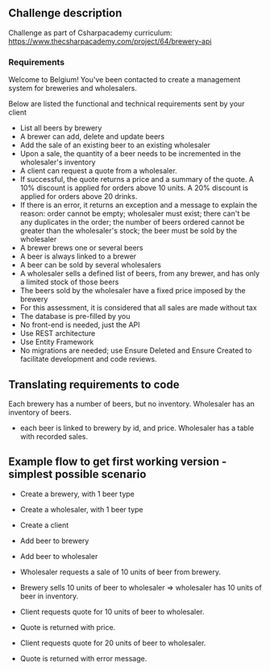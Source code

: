 ﻿## Challenge description
Challenge as part of Csharpacademy curriculum: https://www.thecsharpacademy.com/project/64/brewery-api

### Requirements
Welcome to Belgium! You've been contacted to create a management system for breweries and wholesalers. 

Below are listed the functional and technical requirements sent by your client

- List all beers by brewery
- A brewer can add, delete and update beers
- Add the sale of an existing beer to an existing wholesaler
- Upon a sale, the quantity of a beer needs to be incremented in the wholesaler's inventory
- A client can request a quote from a wholesaler.
- If successful, the quote returns a price and a summary of the quote. A 10% discount is applied for orders above 10 units. A 20% discount is applied for orders above 20 drinks.
- If there is an error, it returns an exception and a message to explain the reason: order cannot be empty; wholesaler must exist; there can't be any duplicates in the order; the number of beers ordered cannot be greater than the wholesaler's stock; the beer must be sold by the wholesaler
- A brewer brews one or several beers
- A beer is always linked to a brewer
- A beer can be sold by several wholesalers
- A wholesaler sells a defined list of beers, from any brewer, and has only a limited stock of those beers
- The beers sold by the wholesaler have a fixed price imposed by the brewery
- For this assessment, it is considered that all sales are made without tax
- The database is pre-filled by you
- No front-end is needed, just the API
- Use REST architecture
- Use Entity Framework
- No migrations are needed; use Ensure Deleted and Ensure Created to facilitate development and code reviews.

## Translating requirements to code
Each brewery has a number of beers, but no inventory.
Wholesaler has an inventory of beers.
- each beer is linked to brewery by id, and price.
Wholesaler has a table with recorded sales.

## Example flow to get first working version - simplest possible scenario

- Create a brewery, with 1 beer type
- Create a wholesaler, with 1 beer type
- Create a client
- Add beer to brewery
- Add beer to wholesaler

- Wholesaler requests a sale of 10 units of beer from brewery.
- Brewery sells 10 units of beer to wholesaler => wholesaler has 10 units of beer in inventory.

- Client requests quote for 10 units of beer to wholesaler.
- Quote is returned with price.
- Client requests quote for 20 units of beer to wholesaler.
- Quote is returned with error message.
